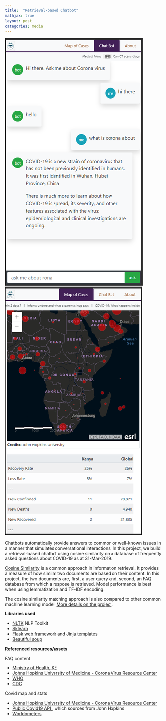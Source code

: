 ```yaml
---
title:  "Retrieval-based Chatbot"
mathjax: true
layout: post
categories: media
---
```


![bot-page](https://github.com/bilha-analytics/ncov_bot_app/blob/master/eg_screen_bot.png?raw=true) ![map-page](https://github.com/bilha-analytics/ncov_bot_app/blob/master/eg_screen_map.png?raw=trues)


Chatbots automatically provide answers to common or well-known issues in a manner that simulates conversational interactions. In this project, we build a retrieval-based chatbot using cosine similarity on a database of frequently asked questions about COVID-19 as at 31-Mar-2019. 

[Cosine Similarity](https://en.wikipedia.org/wiki/Cosine_similarity) is a common approach in information retrieval. It provides a measure of how similar two documents are based on their content. In this project, the two documents are, first, a user query and, second, an FAQ database from which a respose is retrieved. Model performance is best when using lemmatization and TF-IDF encoding. 

The cosine similarity matching approach is also compared to other common machine learning model. [More details on the project](https://github.com/bilha-analytics/ncov_bot_app). 


**Libraries used**

- [NLTK](https://www.nltk.org/) NLP Toolkit 
- [Sklearn](https://scikit-learn.org/stable/modules/generated/sklearn.feature_extraction.text.TfidfVectorizer.html) 
- [Flask web framework](https://flask.palletsprojects.com/en/2.0.x/) and [Jinja templates](https://jinja.palletsprojects.com/en/3.0.x/) 
- [Beautiful soup](https://beautiful-soup-4.readthedocs.io/en/latest/)


**Referenced resources/assets**

FAQ content 
<ul>
    <li><a href="http://www.health.go.ke/" target="_blank"> Ministry of Health, KE </a></li>
    <li><a href="https://coronavirus.jhu.edu/" target="_blank"> Johns Hopkins University of Medicine - Corona Virus Resource Center </a></li>
    <li><a href="https://www.who.int/" target="_blank"> WHO </a></li>
    <li><a href="https://www.cdc.gov/coronavirus/2019-ncov/index.html" target="_blank"> CDC </a></li>
</ul>
Covid map and stats 
<ul>
    <li><a href="https://coronavirus.jhu.edu/" target="_blank"> Johns Hopkins University of Medicine - Corona Virus Resource Center </a></li>
    <li><a href="https://covid19api.com/" target="_blank"> Public Covid19 API </a>, which sources from John Hopkins</li>
    <li><a href="https://www.worldometers.info/coronavirus/about/" target="_blank"> Worldometers </a></li>
</ul>